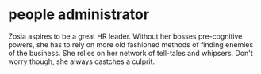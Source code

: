 # people administrator

Zosia aspires to be a great HR leader. Without her bosses pre-cognitive powers, she has to rely on more old fashioned methods of finding enemies of the business. She relies on her network of tell-tales and whipsers. Don't worry though, she always castches a culprit. 